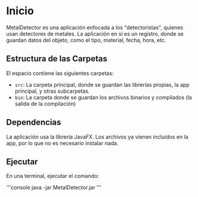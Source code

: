 # Inicio

MetalDetector es una aplicación enfocada a los "detectoristas", quienes usan detectores de metales.
La aplicación en sí es un registro, donde se guardan datos del objeto, como el tipo, material, fecha, hora, etc.

## Estructura de las Carpetas

El espacio contiene las siguientes carpetas:

- `src`: La carpeta principal, donde se guardan las librerías propias, la app principal, y otras subcarpetas.
- `bin`: La carpeta donde se guardan los archivos binarios y compilados (la salida de la compilación)

## Dependencias

La aplicación usa la librería JavaFX.
Los archivos ya vienen incluídos en la app, por lo que no es necesario instalar nada.

## Ejecutar

En una terminal, ejecutar el comando:

'''console
    java -jar MetalDetector.jar
'''